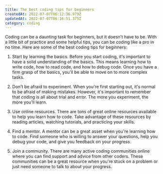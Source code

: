 ```yaml
---
title: The best coding tips for beginners
createdAt: 2022-07-07T06:12:36.979Z
updatedAt: 2022-07-07T06:16:51.375Z
category: coding
---
```


Coding can be a daunting task for beginners, but it doesn't have to be. With a little bit of practice and some helpful tips, you can be coding like a pro in no time. Here are some of the best coding tips for beginners:

1. Start by learning the basics. Before you start coding, it's important to have a solid understanding of the basics. This means learning how to write code, how to read code, and how to debug code. Once you have a firm grasp of the basics, you'll be able to move on to more complex tasks.

2. Don't be afraid to experiment. When you're first starting out, it's normal to be afraid of making mistakes. However, it's important to remember that coding is all about trial and error. The more you experiment, the more you'll learn.

3. Use online resources. There are tons of great online resources available to help you learn how to code. Take advantage of these resources by reading articles, watching tutorials, and practicing your skills.

4. Find a mentor. A mentor can be a great asset when you're learning how to code. Find someone who is willing to answer your questions, help you debug your code, and give you feedback on your progress.

5. Join a community. There are many active coding communities online where you can find support and advice from other coders. These communities can be a great resource when you're stuck on a problem or just need someone to talk to about your progress.
